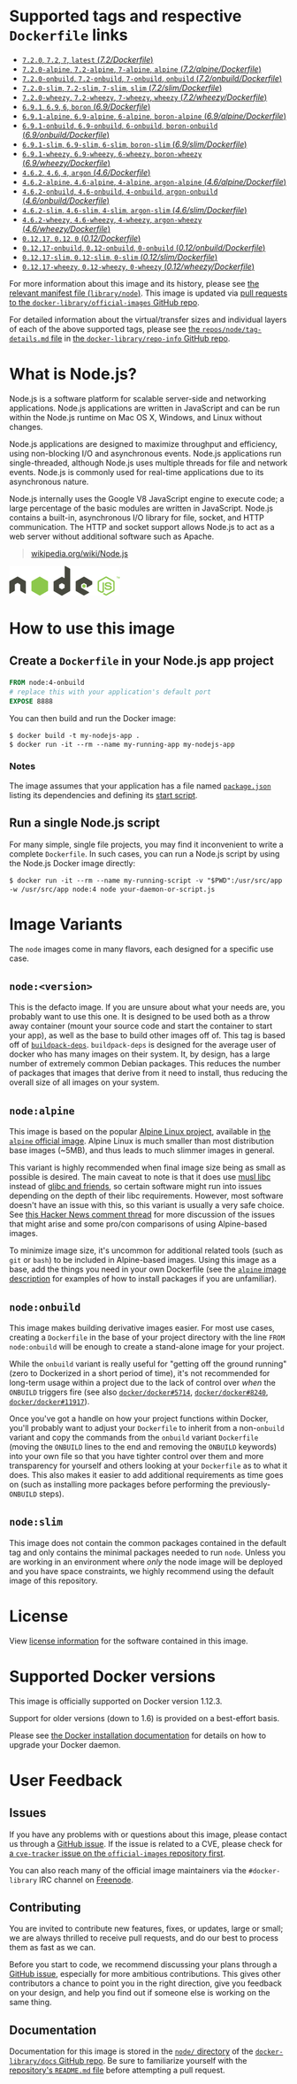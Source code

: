 # Supported tags and respective `Dockerfile` links

-	[`7.2.0`, `7.2`, `7`, `latest` (*7.2/Dockerfile*)](https://github.com/nodejs/docker-node/blob/a3489450fcd506538ab84174ebedb3cc5c908bc7/7.2/Dockerfile)
-	[`7.2.0-alpine`, `7.2-alpine`, `7-alpine`, `alpine` (*7.2/alpine/Dockerfile*)](https://github.com/nodejs/docker-node/blob/a3489450fcd506538ab84174ebedb3cc5c908bc7/7.2/alpine/Dockerfile)
-	[`7.2.0-onbuild`, `7.2-onbuild`, `7-onbuild`, `onbuild` (*7.2/onbuild/Dockerfile*)](https://github.com/nodejs/docker-node/blob/718102a587e7f02748402551b51407332384c1b3/7.2/onbuild/Dockerfile)
-	[`7.2.0-slim`, `7.2-slim`, `7-slim`, `slim` (*7.2/slim/Dockerfile*)](https://github.com/nodejs/docker-node/blob/718102a587e7f02748402551b51407332384c1b3/7.2/slim/Dockerfile)
-	[`7.2.0-wheezy`, `7.2-wheezy`, `7-wheezy`, `wheezy` (*7.2/wheezy/Dockerfile*)](https://github.com/nodejs/docker-node/blob/718102a587e7f02748402551b51407332384c1b3/7.2/wheezy/Dockerfile)
-	[`6.9.1`, `6.9`, `6`, `boron` (*6.9/Dockerfile*)](https://github.com/nodejs/docker-node/blob/a3489450fcd506538ab84174ebedb3cc5c908bc7/6.9/Dockerfile)
-	[`6.9.1-alpine`, `6.9-alpine`, `6-alpine`, `boron-alpine` (*6.9/alpine/Dockerfile*)](https://github.com/nodejs/docker-node/blob/a3489450fcd506538ab84174ebedb3cc5c908bc7/6.9/alpine/Dockerfile)
-	[`6.9.1-onbuild`, `6.9-onbuild`, `6-onbuild`, `boron-onbuild` (*6.9/onbuild/Dockerfile*)](https://github.com/nodejs/docker-node/blob/613d09a89a63c916883a9cf6d17000ab4c784aec/6.9/onbuild/Dockerfile)
-	[`6.9.1-slim`, `6.9-slim`, `6-slim`, `boron-slim` (*6.9/slim/Dockerfile*)](https://github.com/nodejs/docker-node/blob/4a722c29c0e52624af8b72b4711ebeba8ea39463/6.9/slim/Dockerfile)
-	[`6.9.1-wheezy`, `6.9-wheezy`, `6-wheezy`, `boron-wheezy` (*6.9/wheezy/Dockerfile*)](https://github.com/nodejs/docker-node/blob/4a722c29c0e52624af8b72b4711ebeba8ea39463/6.9/wheezy/Dockerfile)
-	[`4.6.2`, `4.6`, `4`, `argon` (*4.6/Dockerfile*)](https://github.com/nodejs/docker-node/blob/a3489450fcd506538ab84174ebedb3cc5c908bc7/4.6/Dockerfile)
-	[`4.6.2-alpine`, `4.6-alpine`, `4-alpine`, `argon-alpine` (*4.6/alpine/Dockerfile*)](https://github.com/nodejs/docker-node/blob/a3489450fcd506538ab84174ebedb3cc5c908bc7/4.6/alpine/Dockerfile)
-	[`4.6.2-onbuild`, `4.6-onbuild`, `4-onbuild`, `argon-onbuild` (*4.6/onbuild/Dockerfile*)](https://github.com/nodejs/docker-node/blob/1d00e55ede1c9b6023b0473b5cf9399375d73fc8/4.6/onbuild/Dockerfile)
-	[`4.6.2-slim`, `4.6-slim`, `4-slim`, `argon-slim` (*4.6/slim/Dockerfile*)](https://github.com/nodejs/docker-node/blob/4a722c29c0e52624af8b72b4711ebeba8ea39463/4.6/slim/Dockerfile)
-	[`4.6.2-wheezy`, `4.6-wheezy`, `4-wheezy`, `argon-wheezy` (*4.6/wheezy/Dockerfile*)](https://github.com/nodejs/docker-node/blob/4a722c29c0e52624af8b72b4711ebeba8ea39463/4.6/wheezy/Dockerfile)
-	[`0.12.17`, `0.12`, `0` (*0.12/Dockerfile*)](https://github.com/nodejs/docker-node/blob/4a722c29c0e52624af8b72b4711ebeba8ea39463/0.12/Dockerfile)
-	[`0.12.17-onbuild`, `0.12-onbuild`, `0-onbuild` (*0.12/onbuild/Dockerfile*)](https://github.com/nodejs/docker-node/blob/c3ff7866303b4c595ab07529cdf35f9df58f5b21/0.12/onbuild/Dockerfile)
-	[`0.12.17-slim`, `0.12-slim`, `0-slim` (*0.12/slim/Dockerfile*)](https://github.com/nodejs/docker-node/blob/4a722c29c0e52624af8b72b4711ebeba8ea39463/0.12/slim/Dockerfile)
-	[`0.12.17-wheezy`, `0.12-wheezy`, `0-wheezy` (*0.12/wheezy/Dockerfile*)](https://github.com/nodejs/docker-node/blob/4a722c29c0e52624af8b72b4711ebeba8ea39463/0.12/wheezy/Dockerfile)

For more information about this image and its history, please see [the relevant manifest file (`library/node`)](https://github.com/docker-library/official-images/blob/master/library/node). This image is updated via [pull requests to the `docker-library/official-images` GitHub repo](https://github.com/docker-library/official-images/pulls?q=label%3Alibrary%2Fnode).

For detailed information about the virtual/transfer sizes and individual layers of each of the above supported tags, please see [the `repos/node/tag-details.md` file](https://github.com/docker-library/repo-info/blob/master/repos/node/tag-details.md) in [the `docker-library/repo-info` GitHub repo](https://github.com/docker-library/repo-info).

# What is Node.js?

Node.js is a software platform for scalable server-side and networking applications. Node.js applications are written in JavaScript and can be run within the Node.js runtime on Mac OS X, Windows, and Linux without changes.

Node.js applications are designed to maximize throughput and efficiency, using non-blocking I/O and asynchronous events. Node.js applications run single-threaded, although Node.js uses multiple threads for file and network events. Node.js is commonly used for real-time applications due to its asynchronous nature.

Node.js internally uses the Google V8 JavaScript engine to execute code; a large percentage of the basic modules are written in JavaScript. Node.js contains a built-in, asynchronous I/O library for file, socket, and HTTP communication. The HTTP and socket support allows Node.js to act as a web server without additional software such as Apache.

> [wikipedia.org/wiki/Node.js](https://en.wikipedia.org/wiki/Node.js)

![logo](https://raw.githubusercontent.com/docker-library/docs/01c12653951b2fe592c1f93a13b4e289ada0e3a1/node/logo.png)

# How to use this image

## Create a `Dockerfile` in your Node.js app project

```dockerfile
FROM node:4-onbuild
# replace this with your application's default port
EXPOSE 8888
```

You can then build and run the Docker image:

```console
$ docker build -t my-nodejs-app .
$ docker run -it --rm --name my-running-app my-nodejs-app
```

### Notes

The image assumes that your application has a file named [`package.json`](https://docs.npmjs.com/files/package.json) listing its dependencies and defining its [start script](https://docs.npmjs.com/misc/scripts#default-values).

## Run a single Node.js script

For many simple, single file projects, you may find it inconvenient to write a complete `Dockerfile`. In such cases, you can run a Node.js script by using the Node.js Docker image directly:

```console
$ docker run -it --rm --name my-running-script -v "$PWD":/usr/src/app -w /usr/src/app node:4 node your-daemon-or-script.js
```

# Image Variants

The `node` images come in many flavors, each designed for a specific use case.

## `node:<version>`

This is the defacto image. If you are unsure about what your needs are, you probably want to use this one. It is designed to be used both as a throw away container (mount your source code and start the container to start your app), as well as the base to build other images off of. This tag is based off of [`buildpack-deps`](https://registry.hub.docker.com/_/buildpack-deps/). `buildpack-deps` is designed for the average user of docker who has many images on their system. It, by design, has a large number of extremely common Debian packages. This reduces the number of packages that images that derive from it need to install, thus reducing the overall size of all images on your system.

## `node:alpine`

This image is based on the popular [Alpine Linux project](http://alpinelinux.org), available in [the `alpine` official image](https://hub.docker.com/_/alpine). Alpine Linux is much smaller than most distribution base images (~5MB), and thus leads to much slimmer images in general.

This variant is highly recommended when final image size being as small as possible is desired. The main caveat to note is that it does use [musl libc](http://www.musl-libc.org) instead of [glibc and friends](http://www.etalabs.net/compare_libcs.html), so certain software might run into issues depending on the depth of their libc requirements. However, most software doesn't have an issue with this, so this variant is usually a very safe choice. See [this Hacker News comment thread](https://news.ycombinator.com/item?id=10782897) for more discussion of the issues that might arise and some pro/con comparisons of using Alpine-based images.

To minimize image size, it's uncommon for additional related tools (such as `git` or `bash`) to be included in Alpine-based images. Using this image as a base, add the things you need in your own Dockerfile (see the [`alpine` image description](https://hub.docker.com/_/alpine/) for examples of how to install packages if you are unfamiliar).

## `node:onbuild`

This image makes building derivative images easier. For most use cases, creating a `Dockerfile` in the base of your project directory with the line `FROM node:onbuild` will be enough to create a stand-alone image for your project.

While the `onbuild` variant is really useful for "getting off the ground running" (zero to Dockerized in a short period of time), it's not recommended for long-term usage within a project due to the lack of control over *when* the `ONBUILD` triggers fire (see also [`docker/docker#5714`](https://github.com/docker/docker/issues/5714), [`docker/docker#8240`](https://github.com/docker/docker/issues/8240), [`docker/docker#11917`](https://github.com/docker/docker/issues/11917)).

Once you've got a handle on how your project functions within Docker, you'll probably want to adjust your `Dockerfile` to inherit from a non-`onbuild` variant and copy the commands from the `onbuild` variant `Dockerfile` (moving the `ONBUILD` lines to the end and removing the `ONBUILD` keywords) into your own file so that you have tighter control over them and more transparency for yourself and others looking at your `Dockerfile` as to what it does. This also makes it easier to add additional requirements as time goes on (such as installing more packages before performing the previously-`ONBUILD` steps).

## `node:slim`

This image does not contain the common packages contained in the default tag and only contains the minimal packages needed to run `node`. Unless you are working in an environment where *only* the node image will be deployed and you have space constraints, we highly recommend using the default image of this repository.

# License

View [license information](https://github.com/joyent/node/blob/master/LICENSE) for the software contained in this image.

# Supported Docker versions

This image is officially supported on Docker version 1.12.3.

Support for older versions (down to 1.6) is provided on a best-effort basis.

Please see [the Docker installation documentation](https://docs.docker.com/installation/) for details on how to upgrade your Docker daemon.

# User Feedback

## Issues

If you have any problems with or questions about this image, please contact us through a [GitHub issue](https://github.com/nodejs/docker-node/issues). If the issue is related to a CVE, please check for [a `cve-tracker` issue on the `official-images` repository first](https://github.com/docker-library/official-images/issues?q=label%3Acve-tracker).

You can also reach many of the official image maintainers via the `#docker-library` IRC channel on [Freenode](https://freenode.net).

## Contributing

You are invited to contribute new features, fixes, or updates, large or small; we are always thrilled to receive pull requests, and do our best to process them as fast as we can.

Before you start to code, we recommend discussing your plans through a [GitHub issue](https://github.com/nodejs/docker-node/issues), especially for more ambitious contributions. This gives other contributors a chance to point you in the right direction, give you feedback on your design, and help you find out if someone else is working on the same thing.

## Documentation

Documentation for this image is stored in the [`node/` directory](https://github.com/docker-library/docs/tree/master/node) of the [`docker-library/docs` GitHub repo](https://github.com/docker-library/docs). Be sure to familiarize yourself with the [repository's `README.md` file](https://github.com/docker-library/docs/blob/master/README.md) before attempting a pull request.

